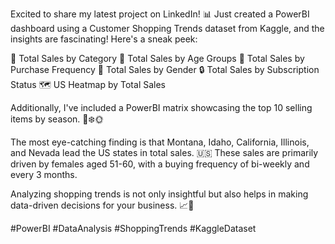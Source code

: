 Excited to share my latest project on LinkedIn! 📊 Just created a PowerBI dashboard using a Customer Shopping Trends dataset from Kaggle, and the insights are fascinating! Here's a sneak peek:

🛒 Total Sales by Category
👥 Total Sales by Age Groups
🔄 Total Sales by Purchase Frequency
🚻 Total Sales by Gender
🔒 Total Sales by Subscription Status
🗺️ US Heatmap by Total Sales

Additionally, I've included a PowerBI matrix showcasing the top 10 selling items by season. 🌷❄️🌞

The most eye-catching finding is that Montana, Idaho, California, Illinois, and Nevada lead the US states in total sales. 🇺🇸 These sales are primarily driven by females aged 51-60, with a buying frequency of bi-weekly and every 3 months.

Analyzing shopping trends is not only insightful but also helps in making data-driven decisions for your business. 📈💼

#PowerBI #DataAnalysis #ShoppingTrends #KaggleDataset
